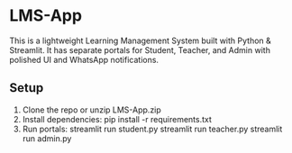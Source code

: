 # LMS-App

This is a lightweight Learning Management System built with Python & Streamlit. It has separate portals for Student, Teacher, and Admin with polished UI and WhatsApp notifications.

## Setup
1. Clone the repo or unzip LMS-App.zip
2. Install dependencies: pip install -r requirements.txt
3. Run portals:
   streamlit run student.py
   streamlit run teacher.py
   streamlit run admin.py
